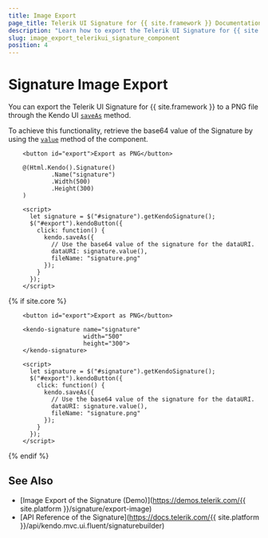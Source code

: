 ```yaml
---
title: Image Export
page_title: Telerik UI Signature for {{ site.framework }} Documentation - Signature Image Export
description: "Learn how to export the Telerik UI Signature for {{ site.framework }} component as a PNG file."
slug: image_export_telerikui_signature_component
position: 4
---
```


# Signature Image Export

You can export the Telerik UI Signature for {{ site.framework }} to a PNG file through the Kendo UI [`saveAs`](https://docs.telerik.com/kendo-ui/api/javascript/kendo/methods/saveas) method.

To achieve this functionality, retrieve the base64 value of the Signature by using the [`value`](https://docs.telerik.com/kendo-ui/api/javascript/ui/signature/methods/value) method of the component.

```HtmlHelper
    <button id="export">Export as PNG</button>
    
    @(Html.Kendo().Signature()
            .Name("signature")
            .Width(500)
            .Height(300)
    )

    <script>
      let signature = $("#signature").getKendoSignature();
      $("#export").kendoButton({
        click: function() {
          kendo.saveAs({
            // Use the base64 value of the signature for the dataURI.
            dataURI: signature.value(),
            fileName: "signature.png"
          });
        }
      });
    </script>
```
{% if site.core %}
```TagHelper
    <button id="export">Export as PNG</button>

    <kendo-signature name="signature"
                     width="500"
                     height="300">
    </kendo-signature>

    <script>
      let signature = $("#signature").getKendoSignature();
      $("#export").kendoButton({
        click: function() {
          kendo.saveAs({
            // Use the base64 value of the signature for the dataURI.
            dataURI: signature.value(),
            fileName: "signature.png"
          });
        }
      });
    </script>
```
{% endif %}

## See Also

* [Image Export of the Signature (Demo)](https://demos.telerik.com/{{ site.platform }}/signature/export-image)
* [API Reference of the Signature](https://docs.telerik.com/{{ site.platform }}/api/kendo.mvc.ui.fluent/signaturebuilder)